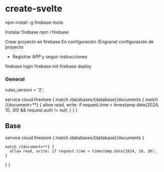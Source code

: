 # create-svelte

npm install -g firebase-tools

Instalar firebase 
npm i firebase

Crear proyecto en firebase
En configuración (Engrane) configuración de proyecto
- Registrar APP y seguir instrucciones 

firebase login
firebase init
firebase deploy

### General 

rules_version = '2';

service cloud.firestore {
  match /databases/{database}/documents {
    match /{document=**} {
      allow read, write: if request.time < timestamp.date(2024, 10, 30) && request.auth != null;
    }
  }
}

## Base
service cloud.firestore {
  match /databases/{database}/documents {

    match /{document=**} {
      allow read, write: if request.time < timestamp.date(2024, 10, 30);
    }
  }
}

